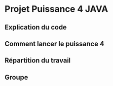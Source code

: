 # Projet Puissance 4 JAVA

## Explication du code

## Comment lancer le puissance 4

## Répartition du travail

## Groupe